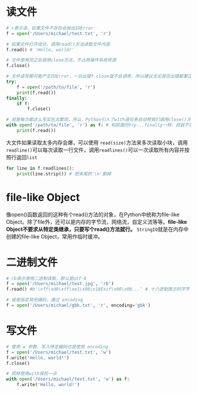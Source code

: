 # 读文件
```python
# r表示读，如果文件不存在会抛出IOError
f = open('/Users/michael/test.txt', 'r')

# 如果文件打开成功，调用read()方法读取文件内容
f.read() # 'Hello, world!'

# 文件使用完之后调用close方法，不占用操作系统资源
f.close()

# 文件读写都可能产生IOError，一旦出错f.close就不会调用，所以建议无论是否出错都要正确关闭文件，使用try...finally来实现
try:
    f = open('/path/to/file', 'r')
    print(f.read())
finally:
    if f:
        f.close()

# 但是每次都这么写实在太繁琐，所以，Python引入了with语句来自动帮我们调用close()方法：
with open('/path/to/file', 'r') as f: # 和前面的try...finally一样，但就不需要手动调用close
    print(f.read())
```

大文件如果读取太多内存会爆，可以使用 `read(size)`方法来多次读取小块，调用`readline()`可以每次读取一行文件，调用`readlines()`可以一次读取所有内容并按照行返回`list`

```python
for line in f.readlines():
    print(line.strip()) # 把末尾的'\n'删掉
```

# file-like Object
像open()函数返回的这种有个read()方法的对象，在Python中统称为file-like Object。除了file外，还可以是内存的字节流，网络流，自定义流等等。**file-like Object不要求从特定类继承，只要写个read()方法就行。**
`StringIO`就是在内存中创建的file-like Object，常用作临时缓冲。

# 二进制文件
```python
# rb表示使用二进制读取，默认是utf-8
f = open('/Users/michael/test.jpg', 'rb')
f.read() #b'\xff\xd8\xff\xe1\x00\x18Exif\x00\x00...' # 十六进制表示的字节

# 或者指定其他编码，通过 encoding
f = open('/Users/michael/gbk.txt', 'r', encoding='gbk')
```

# 写文件
```python
# 使用 w 参数，写入特定编码也是使用 encoding
f = open('/Users/michael/test.txt', 'w')
f.write('Hello, world!')
f.close()

# 同样使用with保险一点
with open('/Users/michael/test.txt', 'w') as f:
    f.write('Hello, world!')
```